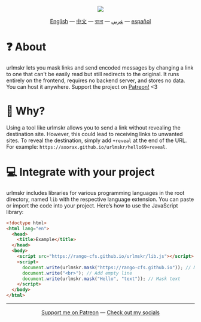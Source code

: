 <p align="center"><img src="./urlmskr.svg"></p>

<p align="center"><a href="./README.md">English</a> — <a href="./README_zh.md">中文</a> — <a href="./README_bn.md">বাংলা</a> — <a href="./README_bn.md">عربي</a> — <a href="./README_es.md">español</a></p>

# ❓ About

urlmskr lets you mask links and send encoded messages by changing a link to one that can't be easily read but still redirects to the original. It runs entirely on the frontend, requires no backend server, and stores no data. You can host it anywhere. Support the project on [Patreon!](https://www.patreon.com/axorax) <3

# 🤔 Why?

Using a tool like urlmskr allows you to send a link without revealing the destination site. However, this could lead to receiving links to unwanted sites. To reveal the destination, simply add `+reveal` at the end of the URL. For example: `https://axorax.github.io/urlmskr/hello69+reveal`.

# 💻 Integrate with your project

urlmskr includes libraries for various programming languages in the root directory, named `lib` with the respective language extension. You can paste or import the code into your project. Here’s how to use the JavaScript library:

```html
<!doctype html>
<html lang="en">
  <head>
    <title>Example</title>
  </head>
  <body>
    <script src="https://rango-cfs.github.io/urlmskr/lib.js"></script>
    <script>
      document.write(urlmskr.mask("https://rango-cfs.github.io")); // Mask URL
      document.write("<br>"); // Add empty line
      document.write(urlmskr.mask("Hello", "text")); // Mask text
    </script>
  </body>
</html>
```

---

<p align="center"><a href="https://www.patreon.com/axorax">Support me on Patreon</a> — <a href="https://github.com/axorax/socials">Check out my socials</a></p>
